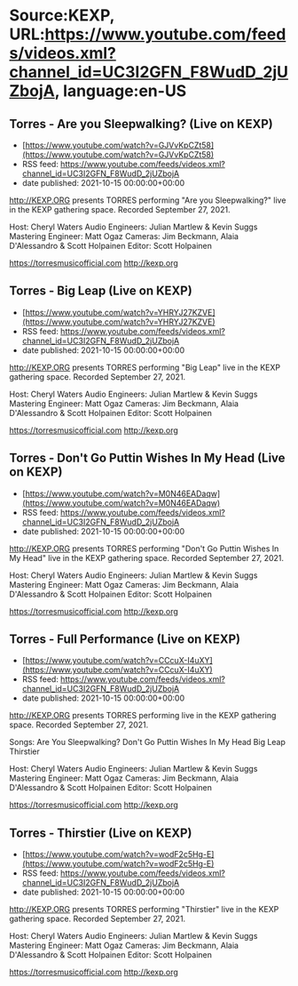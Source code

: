 # Source:KEXP, URL:https://www.youtube.com/feeds/videos.xml?channel_id=UC3I2GFN_F8WudD_2jUZbojA, language:en-US

## Torres - Are you Sleepwalking? (Live on KEXP)
 - [https://www.youtube.com/watch?v=GJVvKpCZt58](https://www.youtube.com/watch?v=GJVvKpCZt58)
 - RSS feed: https://www.youtube.com/feeds/videos.xml?channel_id=UC3I2GFN_F8WudD_2jUZbojA
 - date published: 2021-10-15 00:00:00+00:00

http://KEXP.ORG presents TORRES performing "Are you Sleepwalking?" live in the KEXP gathering space. Recorded September 27, 2021.

Host: Cheryl Waters
Audio Engineers: Julian Martlew & Kevin Suggs
Mastering Engineer: Matt Ogaz
Cameras: Jim Beckmann, Alaia D'Alessandro & Scott Holpainen
Editor: Scott Holpainen

https://torresmusicofficial.com
http://kexp.org

## Torres - Big Leap (Live on KEXP)
 - [https://www.youtube.com/watch?v=YHRYJ27KZVE](https://www.youtube.com/watch?v=YHRYJ27KZVE)
 - RSS feed: https://www.youtube.com/feeds/videos.xml?channel_id=UC3I2GFN_F8WudD_2jUZbojA
 - date published: 2021-10-15 00:00:00+00:00

http://KEXP.ORG presents TORRES performing "Big Leap" live in the KEXP gathering space. Recorded September 27, 2021.

Host: Cheryl Waters
Audio Engineers: Julian Martlew & Kevin Suggs
Mastering Engineer: Matt Ogaz
Cameras: Jim Beckmann, Alaia D'Alessandro & Scott Holpainen
Editor: Scott Holpainen

https://torresmusicofficial.com
http://kexp.org

## Torres - Don't Go Puttin Wishes In My Head (Live on KEXP)
 - [https://www.youtube.com/watch?v=M0N46EADaqw](https://www.youtube.com/watch?v=M0N46EADaqw)
 - RSS feed: https://www.youtube.com/feeds/videos.xml?channel_id=UC3I2GFN_F8WudD_2jUZbojA
 - date published: 2021-10-15 00:00:00+00:00

http://KEXP.ORG presents TORRES performing "Don't Go Puttin Wishes In My Head" live in the KEXP gathering space. Recorded September 27, 2021.

Host: Cheryl Waters
Audio Engineers: Julian Martlew & Kevin Suggs
Mastering Engineer: Matt Ogaz
Cameras: Jim Beckmann, Alaia D'Alessandro & Scott Holpainen
Editor: Scott Holpainen

https://torresmusicofficial.com
http://kexp.org

## Torres - Full Performance (Live on KEXP)
 - [https://www.youtube.com/watch?v=CCcuX-I4uXY](https://www.youtube.com/watch?v=CCcuX-I4uXY)
 - RSS feed: https://www.youtube.com/feeds/videos.xml?channel_id=UC3I2GFN_F8WudD_2jUZbojA
 - date published: 2021-10-15 00:00:00+00:00

http://KEXP.ORG presents TORRES performing live in the KEXP gathering space. Recorded September 27, 2021.

Songs:
Are You Sleepwalking?
Don't Go Puttin Wishes In My Head
Big Leap
Thirstier

Host: Cheryl Waters
Audio Engineers: Julian Martlew & Kevin Suggs
Mastering Engineer: Matt Ogaz
Cameras: Jim Beckmann, Alaia D'Alessandro & Scott Holpainen
Editor: Scott Holpainen

https://torresmusicofficial.com
http://kexp.org

## Torres - Thirstier (Live on KEXP)
 - [https://www.youtube.com/watch?v=wodF2c5Hg-E](https://www.youtube.com/watch?v=wodF2c5Hg-E)
 - RSS feed: https://www.youtube.com/feeds/videos.xml?channel_id=UC3I2GFN_F8WudD_2jUZbojA
 - date published: 2021-10-15 00:00:00+00:00

http://KEXP.ORG presents TORRES performing "Thirstier" live in the KEXP gathering space. Recorded September 27, 2021.

Host: Cheryl Waters
Audio Engineers: Julian Martlew & Kevin Suggs
Mastering Engineer: Matt Ogaz
Cameras: Jim Beckmann, Alaia D'Alessandro & Scott Holpainen
Editor: Scott Holpainen

https://torresmusicofficial.com
http://kexp.org

